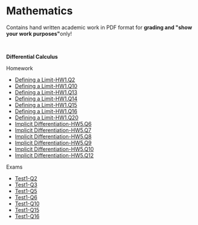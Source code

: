 <h1>Mathematics</b></h1>
<p>Contains hand written academic work in PDF format for <strong>grading and "show your work purposes"</strong>only!</p>
<br>
<body>
<p><b>Differential Calculus</b></p>
<p>Homework</p>
<ul>
  <li><a href="https://github.com/markrandyreid/math/blob/main/calc1.hw1.q2.pdf" target="_blank">Defining a Limit-HW1.Q2</a></li>
  <li><a href="https://github.com/markrandyreid/math/blob/main/calc1.hw1.q10.pdf" target="_blank">Defining a Limit-HW1.Q10</a></li>
  <li><a href="https://github.com/markrandyreid/math/blob/main/calc1.hw1.q13.pdf" target="_blank">Defining a Limit-HW1.Q13</a></li>
  <li><a href="https://github.com/markrandyreid/math/blob/main/calc1.hw1.q14.pdf" target="_blank">Defining a Limit-HW1.Q14</a></li>
  <li><a href="https://github.com/markrandyreid/math/blob/main/calc1.hw1.q15.pdf" target="_blank">Defining a Limit-HW1.Q15</a></li>
  <li><a href="https://github.com/markrandyreid/math/blob/main/calc1.hw1.q16.pdf" target="_blank">Defining a Limit-HW1.Q16</a></li>
  <li><a href="https://github.com/markrandyreid/math/blob/main/calc1.hw1.q20.pdf" target="_blank">Defining a Limit-HW1.Q20</a></li>
  <li><a href="https://github.com/markrandyreid/math/blob/main/calc1.hw5.q6.pdf" target="_blank">Implicit Differentiation-HW5.Q6</a></li>
  <li><a href="https://github.com/markrandyreid/math/blob/main/calc1.hw5.q7.pdf" target="_blank">Implicit Differentiation-HW5.Q7</a></li>
  <li><a href="https://github.com/markrandyreid/math/blob/main/calc1.hw5.q8.pdf" target="_blank">Implicit Differentiation-HW5.Q8</a></li>
  <li><a href="https://github.com/markrandyreid/math/blob/main/calc1.hw5.q9.pdf" target="_blank">Implicit Differentiation-HW5.Q9</a></li>
  <li><a href="https://github.com/markrandyreid/math/blob/main/calc1.hw5.q10.pdf" target="_blank">Implicit Differentiation-HW5.Q10</a></li>
  <li><a href="https://github.com/markrandyreid/math/blob/main/calc1.hw5.q12.pdf" target="_blank">Implicit Differentiation-HW5.Q12</a></li>
</ul>
<p>Exams</p>
<ul>
  <li><a href="https://github.com/markrandyreid/math/blob/main/test1.q2.pdf" target="_blank">Test1-Q2</a></li>
  <li><a href="https://github.com/markrandyreid/math/blob/main/test1.q3.pdf" target="_blank">Test1-Q3</a></li>
  <li><a href="https://github.com/markrandyreid/math/blob/main/test1.q5.pdf" target="_blank">Test1-Q5</a></li>
  <li><a href="https://github.com/markrandyreid/math/blob/main/test1.q6.pdf" target="_blank">Test1-Q6</a></li>
  <li><a href="https://github.com/markrandyreid/math/blob/main/test1.q10.pdf" target="_blank">Test1-Q10</a></li>
  <li><a href="https://github.com/markrandyreid/math/blob/main/test1.q15.pdf" target="_blank">Test1-Q15</a></li>
  <li><a href="https://github.com/markrandyreid/math/blob/main/test1.q16.pdf" target="_blank">Test1-Q16</a></li>
</ul>
</body>


